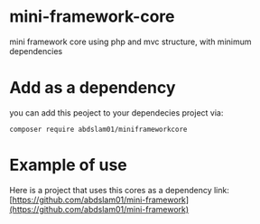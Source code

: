 # mini-framework-core
mini framework core using php and mvc structure, with minimum dependencies

# Add as a dependency
 you can add this peoject to your dependecies project via:
 
 `composer require abdslam01/miniframeworkcore`
 
 # Example of use
 Here is a project that uses this cores as a dependency
 link: [https://github.com/abdslam01/mini-framework](https://github.com/abdslam01/mini-framework)
